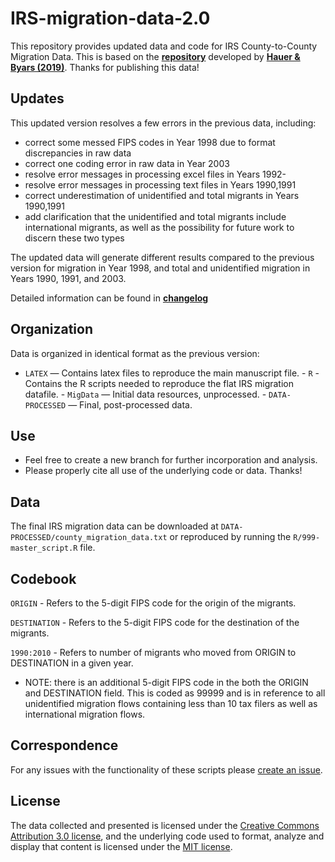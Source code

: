 # IRS-migration-data-2.0

This repository provides updated data and code for IRS County-to-County Migration Data. This is based on the [**repository**](https://github.com/mathewhauer/IRS-migration-data) developed by [**Hauer & Byars (2019)**](https://doi.org/10.4054/DemRes.2019.40.40). Thanks for publishing this data!

## Updates 
This updated version resolves a few errors in the previous data, including: 
- correct some messed FIPS codes in Year 1998 due to format discrepancies in raw data
- correct one coding error in raw data in Year 2003
- resolve error messages in processing excel files in Years 1992- 
- resolve error messages in processing  text files in Years 1990,1991
- correct underestimation of unidentified and total migrants in Years 1990,1991
- add clarification that the unidentified and total migrants include international migrants, as well as the possibility for future work to discern these two types

The updated data will generate different results compared to the previous version for migration in Year 1998, and total and unidentified migration in Years 1990, 1991, and 2003.

Detailed information can be found in [**changelog**](https://github.com/phuang5/IRS-migration-data-2.0/blob/master/changelog.pdf)


## Organization

Data is organized in identical format as the previous version:
 - `LATEX` — Contains latex files to reproduce the main manuscript file. - `R` - Contains the R scripts needed to reproduce the flat IRS migration datafile. - `MigData` — Initial data resources, unprocessed. - `DATA-PROCESSED` — Final, post-processed data.

## Use

-   Feel free to create a new branch for further incorporation and analysis.
-   Please properly cite all use of the underlying code or data. Thanks!

## Data

The final IRS migration data can be downloaded at `DATA-PROCESSED/county_migration_data.txt` or reproduced by running the `R/999-master_script.R` file.

## Codebook

`ORIGIN` - Refers to the 5-digit FIPS code for the origin of the migrants.

`DESTINATION` - Refers to the 5-digit FIPS code for the destination of the migrants.

`1990:2010` - Refers to number of migrants who moved from ORIGIN to DESTINATION in a given year.

-   NOTE: there is an additional 5-digit FIPS code in the both the ORIGIN and DESTINATION field. This is coded as 99999 and is in reference to all unidentified migration flows containing less than 10 tax filers as well as international migration flows.

## Correspondence

For any issues with the functionality of these scripts please [create an issue](https://github.com/phuang5/IRS-migration-data-2.0/issues).

## License

The data collected and presented is licensed under the [Creative Commons Attribution 3.0 license](http://creativecommons.org/licenses/by/3.0/us/deed.en_US), and the underlying code used to format, analyze and display that content is licensed under the [MIT license](http://opensource.org/licenses/mit-license.php).
